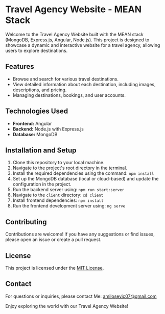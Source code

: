 # Travel Agency Website - MEAN Stack

Welcome to the Travel Agency Website built with the MEAN stack (MongoDB, Express.js, Angular, Node.js). This project is designed to showcase a dynamic and interactive website for a travel agency, allowing users to explore destinations.

## Features

- Browse and search for various travel destinations.
- View detailed information about each destination, including images, descriptions, and pricing.
- Managing destinations, bookings, and user accounts.

## Technologies Used

- **Frontend:** Angular
- **Backend:** Node.js with Express.js
- **Database:** MongoDB

## Installation and Setup

1. Clone this repository to your local machine.
2. Navigate to the project's root directory in the terminal.
3. Install the required dependencies using the command: `npm install`
4. Set up the MongoDB database (local or cloud-based) and update the configuration in the project.
5. Run the backend server using: `npm run start:server`
6. Navigate to the `client` directory: `cd client`
7. Install frontend dependencies: `npm install`
8. Run the frontend development server using: `ng serve`

## Contributing

Contributions are welcome! If you have any suggestions or find issues, please open an issue or create a pull request.

## License

This project is licensed under the [MIT License](LICENSE).

## Contact

For questions or inquiries, please contact Me: amilosevic07@gmail.com 

Enjoy exploring the world with our Travel Agency Website!

